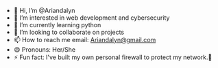 - 👋 Hi, I’m @Ariandalyn
- 👀 I’m interested in web development and cybersecurity 
- 🌱 I’m currently learning python 
- 💞️ I’m looking to collaborate on projects
- 📫 How to reach me email: Ariandalyn@gmail.com
- 😄 Pronouns: Her/She
- ⚡ Fun fact: I've built my own personal firewall to protect my network.🤭

<!---
Ariandalyn/Ariandalyn is a ✨ special ✨ repository because its `README.md` (this file) appears on your GitHub profile.
You can click the Preview link to take a look at your changes.
--->
